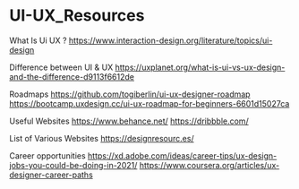 # UI-UX_Resources

What Is Ui UX ?
https://www.interaction-design.org/literature/topics/ui-design

Difference between UI & UX 
https://uxplanet.org/what-is-ui-vs-ux-design-and-the-difference-d9113f6612de

Roadmaps 
https://github.com/togiberlin/ui-ux-designer-roadmap
https://bootcamp.uxdesign.cc/ui-ux-roadmap-for-beginners-6601d15027ca

Useful Websites 
https://www.behance.net/
https://dribbble.com/

List of Various Websites 
https://designresourc.es/

Career opportunities 
https://xd.adobe.com/ideas/career-tips/ux-design-jobs-you-could-be-doing-in-2021/
https://www.coursera.org/articles/ux-designer-career-paths
